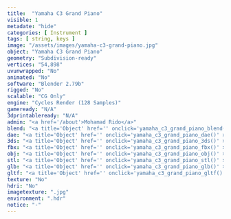 ```yaml
---
title:  "Yamaha C3 Grand Piano"
visible: 1
metadate: "hide"
categories: [ Instrument ]
tags: [ string, keys ]
image: "/assets/images/yamaha-c3-grand-piano.jpg"
object: "Yamaha C3 Grand Piano"
geometry: "Subdivision-ready"
vertices: "54,898"
uvunwrapped: "No"
animated: "No"
software: "Blender 2.79b"
rigged: "No"
scalable: "CG Only"
engine: "Cycles Render (128 Samples)"
gameready: "N/A"
3dprintableready: "N/A"
admin: "<a href='/about'>Mohamad Rido</a>"
blend: "<a title='Object' href='' onclick='yamaha_c3_grand_piano_blend()' >.zip 8.4 MB</a>"
dae: "<a title='Object' href='' onclick='yamaha_c3_grand_piano_dae()' >.zip 817.6 kB</a>"
3ds: "<a title='Object' href='' onclick='yamaha_c3_grand_piano_3ds()' >.zip 870.4 kB</a>"
fbx: "<a title='Object' href='' onclick='yamaha_c3_grand_piano_fbx()' >.zip 1.2 MB</a>"
obj: "<a title='Object' href='' onclick='yamaha_c3_grand_piano_obj()' >.zip 874.0 kB</a>"
stl: "<a title='Object' href='' onclick='yamaha_c3_grand_piano_stl()' >.zip 1.2 MB</a>"
glb: "<a title='Object' href='' onclick='yamaha_c3_grand_piano_glb()' >.zip 7.9 MB</a>"
gltf: "<a title='Object' href='' onclick='yamaha_c3_grand_piano_gltf()' >.zip 8.1 MB</a>"
texture: "No"
hdri: "No"
imagetexture: ".jpg"
environment: ".hdr"
notice: "-"
---
```

